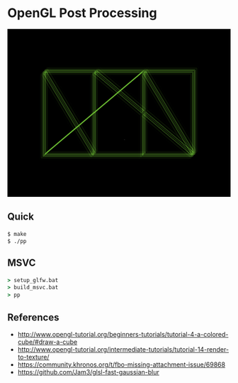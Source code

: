 # OpenGL Post Processing

![](./demo.png)

## Quick

```console
$ make
$ ./pp
```

## MSVC

```cmd
> setup_glfw.bat
> build_msvc.bat
> pp
```

## References

- http://www.opengl-tutorial.org/beginners-tutorials/tutorial-4-a-colored-cube/#draw-a-cube
- http://www.opengl-tutorial.org/intermediate-tutorials/tutorial-14-render-to-texture/
- https://community.khronos.org/t/fbo-missing-attachment-issue/69868
- https://github.com/Jam3/glsl-fast-gaussian-blur
